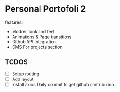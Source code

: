 # Personal Portofoli 2
features:
- Modren look and feel
- Animations & Page transitions
- Github API Integration.
- CMS For projects section

## TODOS
- [ ] Setup routing
- [ ] Add layout
- [ ] Install axios
Daily commit to get github contribution.
